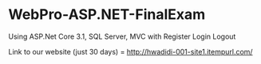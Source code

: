 # WebPro-ASP.NET-FinalExam
Using ASP.Net Core 3.1, SQL Server, MVC with Register Login Logout


Link to our website (just 30 days) = http://hwadidi-001-site1.itempurl.com/
